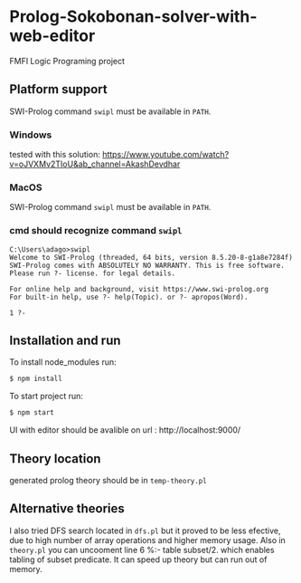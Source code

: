 # Prolog-Sokobonan-solver-with-web-editor

FMFI Logic Programing project

## Platform support

SWI-Prolog command `swipl` must be available in `PATH`.

### Windows

tested with this solution:
https://www.youtube.com/watch?v=oJVXMv2TIoU&ab_channel=AkashDevdhar

### MacOS

SWI-Prolog command `swipl` must be available in `PATH`.

### cmd should recognize command `swipl`

```
C:\Users\adago>swipl
Welcome to SWI-Prolog (threaded, 64 bits, version 8.5.20-8-g1a8e7284f)
SWI-Prolog comes with ABSOLUTELY NO WARRANTY. This is free software.
Please run ?- license. for legal details.

For online help and background, visit https://www.swi-prolog.org
For built-in help, use ?- help(Topic). or ?- apropos(Word).

1 ?-
```

## Installation and run

To install node_modules run:

```sh
$ npm install
```

To start project run:

```sh
$ npm start
```

UI with editor should be avalible on url :
http://localhost:9000/

## Theory location

generated prolog theory should be in `temp-theory.pl`

## Alternative theories

I also tried DFS search located in `dfs.pl` but it proved to be less efective, due to high number of array operations and higher memory usage.
Also in `theory.pl` you can uncooment line 6 %:- table subset/2. which enables tabling of subset predicate. It can speed up theory but can run out of memory.
